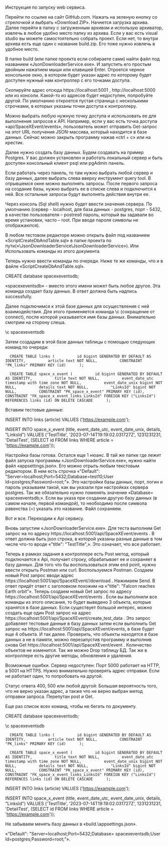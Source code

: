 Инструкция по запуску web сервиса. 

Перейти по ссылке на сайт GitHub.com. Нажать на зеленую кнопку со стрелочкой и выбрать «Download ZIP». Начнется загрузка архива. Далее перейти в папку с загруженным архивом и использую архиватор, извлечь в любое удобно место папку из архива. 
Если у вас есть visual studio вы можете самостоятельно собрать проект. Если нет, то внутри архива есть еще один с название build.zip. Его тоже нужно извлечь в удобное место. 

В папке build (или папке проекта если собираете сами) найти файл под названием «JsonDownloaderService.exe». И запустить его простым двойным нажатием мыши или клавишей Enter.
Отроется черное консольное окно, в котором будет указан адрес по которому будет доступен нужный нам контроллер с его точками доступа.

Скопируйте адрес отсюда https://localhost:5001 , http://localhost:5000  или из консоли. Какой-то из адресов будет недоступен, попробуйте другой.  По умолчанию откроется пустая страница с несколькими строчками, в которых указаны точки доступа к контроллеру. 

Можно выбрать любую нужную точку доступа и использовать ее для выполнения запросов к API. Например, если у вас есть точка доступа «api/SpaceXEvent/events», пользователь может отправить Get-запрос на этот URL получения JSON-массива, который находится в базе данных. Сейчас можно закрыть программу нажав «ctrl + c» или на крестик.

Далее нужно создать базу данных. Будем создавать на пример Postgres. У вас должен установлен и работать локальный сервер и быть доступен консольный клиент psql или pgAdmin панель. 

Если работать через панель, то там нужно выбрать любой сервер и базу данных, далее выбрать слева вверху инструмент query tool. В отрывшемся окне можно выполнять запросы.  После первого запроса на создание базы, нужно выбрать ее в списке слева и подключится к ней. Все остальные запросы будут выполнять действия внутри ее.

Через консоль (Sql shell) нужно будет ввести значения сервера. По умолчанию (сервер - localhost, для база данных - postgres, порт - 5432, в качестве пользователя – postresб пароль, который вы задавали во время установки, часто – root. При вводе пароля символы не отображаются).

В любом тестовом редакторе можно открыть файл под названием «ScriptCreateDbAndTable.sql» в папке проекта по пути(«\JsonDownloaderService\JsonDownloaderService»). Или Использовать команды из этого документа.

Теперь нужно ввести команды по очереди. Ниже те же команды, что и в файле «ScriptCreateDbAndTable.sql».

CREATE database spacexeventsdb; 

«spacexeventsdb» - вместо этого имени может быть любое другое. Эта команда создает базу данных. В ответ должна быть надпись successfully.

Далее подключимся к этой базе данных для осуществления с ней взаимодействия. Для этого применяется команда \c (сокращение от connect), после которой указывается имя базы данных. Внимательно смотрим на сторону слеша.

\c spacexeventsdb

Затем создадим в этой базе данных таблицы с помощью следующих команд по очереди:

      CREATE TABLE links (          id bigint GENERATED BY DEFAULT AS IDENTITY,          article text NOT NULL,          CONSTRAINT "PK_links" PRIMARY KEY (id)      );

      CREATE TABLE space_x_event (          id bigint GENERATED BY DEFAULT AS IDENTITY,          title text NOT NULL,          event_date_utc timestamp with time zone NOT NULL,          event_date_unix bigint NOT NULL,          details text NOT NULL,          "LinksId" bigint NOT NULL,          CONSTRAINT "PK_space_x_event" PRIMARY KEY (id),          CONSTRAINT "FK_space_x_event_links_LinksId" FOREIGN KEY ("LinksId") REFERENCES links (id) ON DELETE CASCADE      );

Вставим тестовые данные:

INSERT INTO links (article) VALUES ('https://example.com');

INSERT INTO space_x_event (title, event_date_utc, event_date_unix, details, "LinksId") VALUES ('TestTitle', '2023-07-14T19:19:02.031727Z', 1231231231, 'DetailTest', (SELECT id FROM links WHERE article = 'https://example.com'));

Настройка базы готова.  Остался еще 1 нюанс. В тай же папке где лежит файл запуска программы «JsonDownloaderService.exe», нужно найти файл «appsettings.json». Его можно отрыть любым текстовым редактором. 
В нем есть строчка «"Default": "Server=localhost;Port=5432;Database=test10;User Id=postgres;Password=root;"». Это настройки базы данных, порт, логин и пароль указываем такой, как вы указали при настройках сервера postgres.  Так же обязательно нужно поменять значение «Database= spacexeventsdb;». Если вы указа при создании другую базу данных (в самом начале, первой командой), то необходимо после символа равенства (=) указать это название. Файл сохраняем. 

Вот и все. Переходим к Api сервису. 

Вновь запустим «JsonDownloaderService.exe». Для теста выполним Get запрос на по адресу https://localhost:5001/api/SpaceXEvent/events . В ответ должна быть json строка, в которой указаны разные данные в том числе что-то вроде «"title": "TestTitle",». Это означает, что все работает.

Теперь в рамках задания в контроллере есть Post метод, который подключается к Api, получает строку, обрабатывает ее и сохраняет в базу данных. Для того что бы воспользоваться этим end point, нужно ввести открыть Postman или curl.
Воспользуемся Postman. Создаем новый Post запрос вводи адрес https://localhost:5001/api/SpaceXEvent//download .
Нажимаем Send. В ответ придёт ответ с заголовком похожим на «"title": "Falcon reaches Earth orbit"». Теперь создаем новый Get запрос по адресу https://localhost:5001/api/SpaceXEvent/events .
Если вы выполнили все команды из этого описания, то будет выведено 3 объекта, которые хранятся в базе данных. Если существует большой интерес, можно создать еще один Post запрос на адрес   https://localhost:5001/api/SpaceXEvent/create_test_data .  Это запрос добавляет тестовые данные в базу данных затем если выполнить Get запрос на https://localhost:5001/api/SpaceXEvent/events, в базе будет еще 4 объекта. И так далее. Проверить, что объекты находятся в базе данных а не в памяти, можно перезапустив программу и выполнив снова Get https://localhost:5001/api/SpaceXEvent/event . Количество объектов не изменится. Так же можно Drop таблицу БД. Так же в контроллере есть другие методы, обновления и удаления.

 Возможные ошибки.
Сервер недоступен:
Порт 5000 работает на HTTP, а 5001 на HTTPS. Нужно внимательно проверять адрес отправки.
Если не работает один, то попробовать на другой. 

Статус ответа 400, 500 или любой другой: 
Большая вероятность того, что не верно указан адрес, а также что не верно выбран метод отправки запроса. Перепутан post и Get.


Еще раз список всех команд, чтобы не бегать по документу. 

CREATE database spacexeventsdb; 

\c spacexeventsdb

      CREATE TABLE links (          id bigint GENERATED BY DEFAULT AS IDENTITY,          article text NOT NULL,          CONSTRAINT "PK_links" PRIMARY KEY (id)      );

      CREATE TABLE space_x_event (          id bigint GENERATED BY DEFAULT AS IDENTITY,          title text NOT NULL,          event_date_utc timestamp with time zone NOT NULL,          event_date_unix bigint NOT NULL,          details text NOT NULL,          "LinksId" bigint NOT NULL,          CONSTRAINT "PK_space_x_event" PRIMARY KEY (id),          CONSTRAINT "FK_space_x_event_links_LinksId" FOREIGN KEY ("LinksId") REFERENCES links (id) ON DELETE CASCADE      );

INSERT INTO links (article) VALUES ('https://example.com');

INSERT INTO space_x_event (title, event_date_utc, event_date_unix, details, "LinksId") VALUES ('TestTitle', '2023-07-14T19:19:02.031727Z', 1231231231, 'DetailTest', (SELECT id FROM links WHERE article = 'https://example.com'));


Не забываем менять базу данных в «build.\appsettings.json».

«"Default": "Server=localhost;Port=5432;Database= spacexeventsdb;User Id=postgres;Password=root;"».
